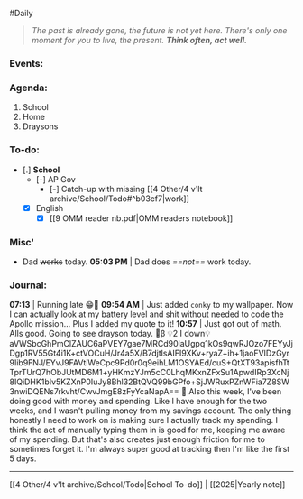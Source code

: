 #Daily
>*The past is already gone, the future is not yet here. There's only one moment for you to live, the present.*
>***Think often, act well.***
### Events:

### Agenda:
1. School
2. Home
3. Draysons
### To-do:
- [.] **School**
	- [-] AP Gov
		- [-] Catch-up with missing [[4 Other/4 v'lt archive/School/Todo#^b03cf7|work]]
	- [x] English
		- [x] [[9  OMM reader nb.pdf|OMM readers notebook]]
### Misc'
- Dad ~~works~~ today.
	**05:03 PM** | Dad does *==not==* work today.
### Journal:
**07:13** | Running late 😁😬
**09:54 AM** | Just added `conky` to my wallpaper. Now I  can actually look at my battery level and shit without needed to code the Apollo mission... Plus I added my quote to it!
**10:57** | Just got out of math. Alls good. Going to see drayson today. 🔐β 💡2 I down💡aVWSbcGhPmClZAUC6aPVEY7gae7MRCd90laUgpq1kOs9qwRJOzo7FEYyJjDgp1RV55Gt4i1K+ctVOCuH/Jr4a5X/B7djtlsAIFI9XKv+ryaZ+ih+1jaoFVIDzGyr9Iib9FNJ/EYvJ9FAVtiWeCpc9Pd0r0q9eihLM1OSYAEd/cuS+QtXT93apisfhTtTprTUrQ7hObJUtMD6M1+yHKmzYJm5cC0LhqMKxnZFxSu1ApwdIRp3XcNj8IQiDHK1bIv5KZXnP0IuJy8Bhl32BtQVQ99bGPfo+SjJWRuxPZnWFia7Z8SW3nwiDQENs7rkvht/CwvJmgE8zFyYcaNapA== 🔐 Also this week, I've been doing good with money and spending. Like I have enough for the two weeks, and I wasn't pulling money from my savings account. The only thing honestly I need to work on is making sure I actually track my spending. I think the act of manually typing them in is good for me, keeping me aware of my spending. But that's also creates just enough friction for me to sometimes forget it. I'm always super good at tracking then I'm like the first 5 days.

---
[[4 Other/4 v'lt archive/School/Todo|School To-do]] | [[2025|Yearly note]]